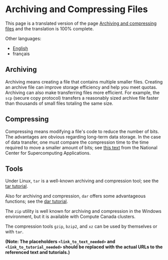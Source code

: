 # Archiving and Compressing Files

This page is a translated version of the page [Archiving and compressing files](https://docs.alliancecan.ca/mediawiki/index.php?title=Archiving_and_compressing_files&oldid=74185) and the translation is 100% complete.

Other languages:

*   [English](https://docs.alliancecan.ca/mediawiki/index.php?title=Archiving_and_compressing_files&oldid=74185)
*   français

## Archiving

Archiving means creating a file that contains multiple smaller files. Creating an archive file can improve storage efficiency and help you meet quotas. Archiving can also make transferring files more efficient. For example, the `scp` (secure copy protocol) transfers a reasonably sized archive file faster than thousands of small files totaling the same size.

## Compressing

Compressing means modifying a file's code to reduce the number of bits. The advantages are obvious regarding long-term data storage. In the case of data transfer, one must compare the compression time to the time required to move a smaller amount of bits; see [this text](<link_to_text_needed>) from the National Center for Supercomputing Applications.


## Tools

Under Linux, `tar` is a well-known archiving and compression tool; see the [tar tutorial](<link_to_tutorial_needed>).

Also for archiving and compression, `dar` offers some advantageous functions; see the [dar tutorial](<link_to_tutorial_needed>).

The `zip` utility is well known for archiving and compression in the Windows environment, but it is available with Compute Canada clusters.

The compression tools `gzip`, `bzip2`, and `xz` can be used by themselves or with `tar`.


**(Note:  The placeholders `<link_to_text_needed>` and `<link_to_tutorial_needed>` should be replaced with the actual URLs to the referenced text and tutorials.)**
